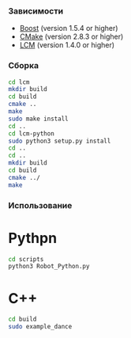 
### Зависимости
* [Boost](http://www.boost.org) (version 1.5.4 or higher)
* [CMake](http://www.cmake.org) (version 2.8.3 or higher)
* [LCM](https://lcm-proj.github.io) (version 1.4.0 or higher)

### Сборка
```bash
cd lcm
mkdir build
cd build
cmake ..
make
sudo make install
cd ..
cd lcm-python
sudo python3 setup.py install
cd ..
cd ..
mkdir build
cd build
cmake ../
make
```

### Использование
# Pythpn
```bash
cd scripts
python3 Robot_Python.py
```
# С++
```bash
cd build
sudo example_dance
```


